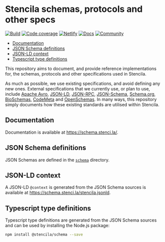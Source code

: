 # Stencila schemas, protocols and other specs

[![Build](https://travis-ci.org/stencila/schema.svg?branch=master)](https://travis-ci.org/stencila/schema)
[![Code coverage](https://codecov.io/gh/stencila/schema/branch/master/graph/badge.svg)](https://codecov.io/gh/stencila/schema)
[![Netlify](https://img.shields.io/netlify/b0e0d714-29f1-4ad1-8a7d-1af7799fb85b)](https://app.netlify.com/sites/stencila-schema/deploys)
[![Docs](https://img.shields.io/badge/docs-latest-blue.svg)](https://schema.stenci.la/)
[![Community](https://img.shields.io/badge/join-community-green.svg)](https://community.stenci.la)

<!-- Automatically generated TOC. Don't edit, `make docs` instead -->

<!-- toc -->

- [Documentation](#documentation)
- [JSON Schema definitions](#json-schema-definitions)
- [JSON-LD context](#json-ld-context)
- [Typescript type definitions](#typescript-type-definitions)

<!-- tocstop -->

This repository aims to document, and provide reference implementations for, the schemas, protocols and other specifications used in Stencila.

As much as possible, we use existing specifications, and avoid defining any new ones. External specifications that we currently use, or plan to use, include [Apache Avro], [JSON-LD], [JSON-RPC], [JSON-Schema], [Schema.org], [BioSchemas], [CodeMeta] and [OpenSchemas]. In many ways, this repository simply documents how these existing standards are utilised within Stencila.

## Documentation

Documentation is available at https://schema.stenci.la/.

## JSON Schema definitions

JSON Schemas are defined in the [`schema`](schema) directory.

## JSON-LD context

A JSON-LD `@context` is generated from the JSON Schema sources is available at https://schema.stenci.la/stencila.jsonld.

## Typescript type definitions

Typescript type definitions are generated from the JSON Schema sources and can be used by installing the Node.js package:

```bash
npm install @stencila/schema --save
```

[apache avro]: (https://avro.apache.org)
[bioschemas]: (https://bioschemas.org)
[codemeta]: (https://codemeta.github.io)
[json-ld]: (https://json-ld.org)
[json-rpc]: (https://www.jsonrpc.org)
[json-schema]: (https://json-schema.org)
[openschemas]: (https://openschemas.github.io)
[schema.org]: (https://schema.org)
